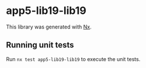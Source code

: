 # app5-lib19-lib19

This library was generated with [Nx](https://nx.dev).

## Running unit tests

Run `nx test app5-lib19-lib19` to execute the unit tests.
